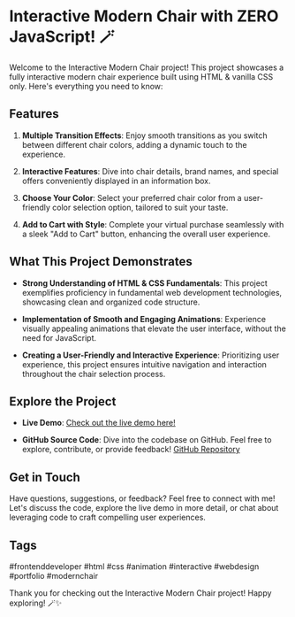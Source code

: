 # Interactive Modern Chair with ZERO JavaScript! 🪄

Welcome to the Interactive Modern Chair project! This project showcases a fully interactive modern chair experience built using HTML & vanilla CSS only. Here's everything you need to know:

## Features

1. **Multiple Transition Effects**: Enjoy smooth transitions as you switch between different chair colors, adding a dynamic touch to the experience.

2. **Interactive Features**: Dive into chair details, brand names, and special offers conveniently displayed in an information box.

3. **Choose Your Color**: Select your preferred chair color from a user-friendly color selection option, tailored to suit your taste.

4. **Add to Cart with Style**: Complete your virtual purchase seamlessly with a sleek "Add to Cart" button, enhancing the overall user experience.

## What This Project Demonstrates

- **Strong Understanding of HTML & CSS Fundamentals**: This project exemplifies proficiency in fundamental web development technologies, showcasing clean and organized code structure.

- **Implementation of Smooth and Engaging Animations**: Experience visually appealing animations that elevate the user interface, without the need for JavaScript.

- **Creating a User-Friendly and Interactive Experience**: Prioritizing user experience, this project ensures intuitive navigation and interaction throughout the chair selection process.

## Explore the Project

- **Live Demo**: [Check out the live demo here!](https://modern-chair-zo5y.onrender.com)
  
- **GitHub Source Code**: Dive into the codebase on GitHub. Feel free to explore, contribute, or provide feedback! [GitHub Repository](https://github.com/Masterjii/Modern-Chair-)

## Get in Touch

Have questions, suggestions, or feedback? Feel free to connect with me! Let's discuss the code, explore the live demo in more detail, or chat about leveraging code to craft compelling user experiences.

## Tags

#frontenddeveloper #html #css #animation #interactive #webdesign #portfolio #modernchair

Thank you for checking out the Interactive Modern Chair project! Happy exploring! 🪄✨
